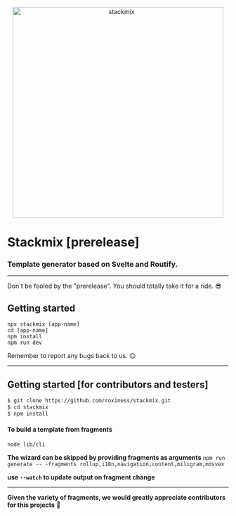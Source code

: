 <p align="center">
    <img alt="stackmix" width="480" src="https://raw.githubusercontent.com/roxiness/stackmix/master/.github/logo.svg">
</p>

# Stackmix [prerelease]
### Template generator based on Svelte and Routify.

---

Don't be fooled by the "prerelease". You should totally take it for a ride. 😎

## Getting started
```
npx stackmix [app-name]
cd [app-name]
npm install
npm run dev
```

Remember to report any bugs back to us. 😉

---

## Getting started [for contributors and testers]
```bash
$ git clone https://github.com/roxiness/stackmix.git
$ cd stackmix
$ npm install
```

#### To build a template from fragments
`node lib/cli`

__The wizard can be skipped by providing fragments as arguments__
`npm run generate -- -fragments rollup,i18n,navigation,content,miligram,mdsvex`

__use `--watch` to update output on fragment change__

---

**Given the variety of fragments, we would greatly appreciate contributors for this projects** 🙏

